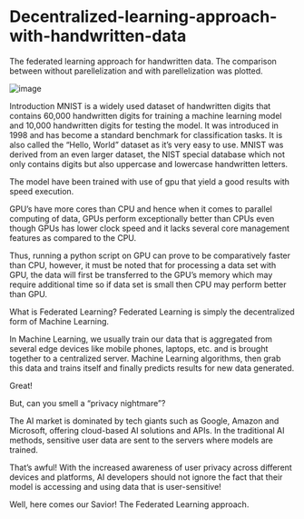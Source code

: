 # Decentralized-learning-approach-with-handwritten-data
The federated learning approach for handwritten data. The comparison between without parellelization and with parellelization was plotted. 

![image](https://github.com/rahul13289/Decentralized-learning-approach-with-handwritten-data/assets/97829880/b39a44ee-473a-4855-93df-2dae3ef3bbc8) 

Introduction 
      MNIST is a widely used dataset of handwritten digits that contains 60,000 handwritten digits for training a machine learning model and 10,000 handwritten digits for testing the model. It was introduced in 1998 and has become a standard benchmark for classification tasks. It is also called the “Hello, World” dataset as it’s very easy to use. MNIST was derived from an even larger dataset, the NIST special database which not only contains digits but also uppercase and lowercase handwritten letters.

The model have been trained with use of gpu that yield a good results with speed execution.

GPU’s have more cores than CPU and hence when it comes to parallel computing of data, GPUs perform exceptionally better than CPUs even though GPUs has lower clock speed and it lacks several core management features as compared to the CPU. 

Thus, running a python script on GPU can prove to be comparatively faster than CPU, however, it must be noted that for processing a data set with GPU, the data will first be transferred to the GPU’s memory which may require additional time so if data set is small then CPU may perform better than GPU. 

What is Federated Learning?
Federated Learning is simply the decentralized form of Machine Learning.

In Machine Learning, we usually train our data that is aggregated from several edge devices like mobile phones, laptops, etc. and is brought together to a centralized server. Machine Learning algorithms, then grab this data and trains itself and finally predicts results for new data generated.

Great!

But, can you smell a “privacy nightmare”?

The AI market is dominated by tech giants such as Google, Amazon and Microsoft, offering cloud-based AI solutions and APIs. In the traditional AI methods, sensitive user data are sent to the servers where models are trained.

That’s awful! With the increased awareness of user privacy across different devices and platforms, AI developers should not ignore the fact that their model is accessing and using data that is user-sensitive!

Well, here comes our Savior! The Federated Learning approach.
